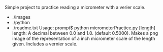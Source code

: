 Simple project to practice reading a micrometer with a verier scale.
- ./images
- ./python
- ./readme.txt
Usage:
prompt$ python micrometerPractice.py [length]
	length: A decimal between 0.0 and 1.0. (default 0.5000).
Makes a png image of the representation of a inch micrometer scale of the length given. Includes a vernier scale.
